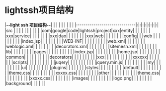 # lightssh项目结构 #

|**--light ssh 项目结构--**| | | | | | | | |
|:-----------------------------|:|:|:|:|:|:|:|:|
|src                           | | | | | | | | |
|                              |com|google|code|lightssh|project|xxx|entity|
|                              |   |      |    |        |       |xxx|service|
|                              |   |      |    |        |       |xxx|dao|
|                              |   |      |    |        |       |xxx|web|
|                              |   |      |    |        |       |config| |
|web                           | | | | | | | |
|                              |index.jsp| | | | | | |
|                              |WEB-INF| | | | | | |
|                              |       |web.xml| | | | | |
|                              |       |weblogic.xml| | | | | |
|                              |       |decorators.xml| | | | | |
|                              |       |sitemesh.xml| | | | | |
|                              |       |lib| | | | | | |
|                              |pages| | | | | | | |
|                              |     |index.jsp| | | | | | |
|                              |     |home.jsp| | | | | | |
|                              |     |common| | | | | | |
|                              |     |decorators| | | | | | |
|                              |     |xxx| | | | | | |
|                              |     |   |xxxxxx| | | | | ||
|                              |scripts| | | | | | | |
|                              |       |juqery| | | | | | |
|                              |       |      |jquery.min.js| | | | | |
|                              |       |      |my| | | | | |
|                              |       |      |ui| | | | | |
|                              |       |      |plugins| | | | | |
|                              |styles| | | | | | |
|                              |      |default| | | | | | |
|                              |      |       |theme.css| | | | | |
|                              |      |       |xxxxx.css| | | | | |
|                              |      |other| | | | | | |
|                              |      |       |theme.css| | | | | | |
|                              |      |     |xxxxx.css| | | | | | |
|                              |images| | | | | | |
|                              |      |logo.png| | | | | |
|                              |      |background| | | | | |